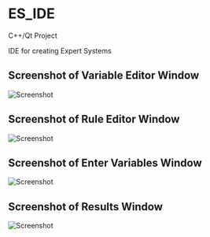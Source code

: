 # ES_IDE

C++/Qt Project

IDE for creating Expert Systems


## Screenshot of Variable Editor Window

![Screenshot](https://pp.userapi.com/c840228/v840228031/624c9/hucxSkoiA3Q.jpg)


## Screenshot of Rule Editor Window

![Screenshot](https://pp.userapi.com/c834300/v834300853/b487f/hFpoEdReBR8.jpg)


## Screenshot of Enter Variables Window

![Screenshot](https://pp.userapi.com/c834300/v834300853/b488e/6VRdDmKeVXQ.jpg)


## Screenshot of Results Window

![Screenshot](https://pp.userapi.com/c834300/v834300853/b4896/9_j8WcTqilg.jpg)
